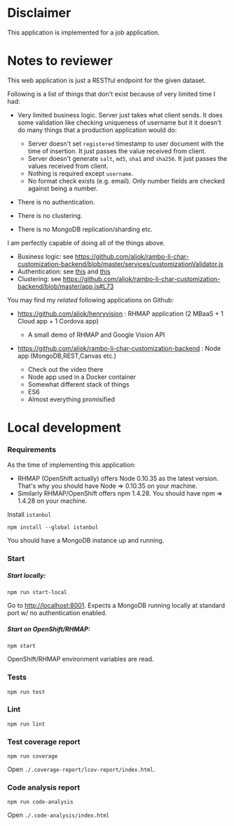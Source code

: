 # Disclaimer

This application is implemented for a job application.

# Notes to reviewer

This web application is just a RESTful endpoint for the given dataset.

Following is a list of things that don't exist because of very limited time I had:

* Very limited business logic. Server just takes what client sends. It does some validation
  like checking uniqueness of username but it it doesn't do many things that a production
  application would do:
  * Server doesn't set `registered` timestamp to user document with the time of insertion.
    It just passes the value received from client.
  * Server doesn't generate `salt`, `md5`, `sha1` and `sha256`. It just passes the values received
    from client.
  * Nothing is required except `username`.
  * No format check exists (e.g. email). Only number fields are checked against being a number.

* There is no authentication.

* There is no clustering.

* There is no MongoDB replication/sharding etc.


I am perfectly capable of doing all of the things above.

* Business logic: see <https://github.com/aliok/rambo-li-char-customization-backend/blob/master/services/customizationValidator.js>
* Authentication: see [this](https://github.com/aliok/rambo-li-char-customization-backend/blob/master/routes/v1/login.js)
  and [this](https://github.com/aliok/rambo-li-char-customization-backend/blob/master/middlewares/v1/authenticate.js)
* Clustering: see <https://github.com/aliok/rambo-li-char-customization-backend/blob/master/app.js#L73>



You may find my _related_ following applications on Github:

* <https://github.com/aliok/henryvision> : RHMAP application (2 MBaaS + 1 Cloud app + 1 Cordova app)
  * A small demo of RHMAP and Google Vision API

* <https://github.com/aliok/rambo-li-char-customization-backend> : Node app (MongoDB,REST,Canvas etc.)
  * Check out the video there
  * Node app used in a Docker container
  * Somewhat different stack of things
  * ES6
  * Almost everything promisified


# Local development

### Requirements

As the time of implementing this application:

* RHMAP (OpenShift actually) offers Node 0.10.35 as the latest version. That's why you
  should have Node => 0.10.35 on your machine.
* Similarly RHMAP/OpenShift offers npm 1.4.28. You should have npm => 1.4.28 on your machine.

Install `istanbul`

    npm install --global istanbul

You should have a MongoDB instance up and running.

### Start

##### Start locally:

    npm run start-local

Go to <http://localhost:8001>.
Expects a MongoDB running locally at standard port w/ no authentication enabled.

##### Start on OpenShift/RHMAP:

    npm start

OpenShift/RHMAP environment variables are read.


### Tests

    npm run test

### Lint

    npm run lint

### Test coverage report

    npm run coverage

Open `./.coverage-report/lcov-report/index.html`.

### Code analysis report

    npm run code-analysis

Open `./.code-analysis/index.html`

